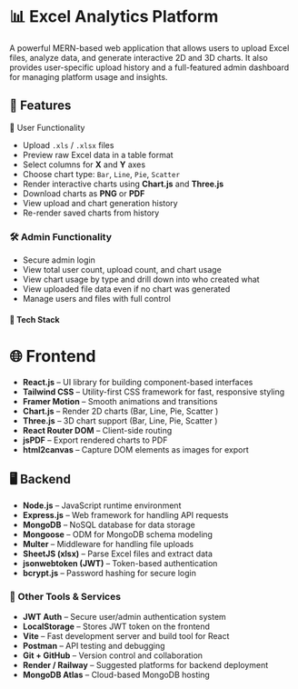 # 📊 Excel Analytics Platform

A powerful MERN-based web application that allows users to upload Excel files, 
analyze data, and generate interactive 2D and 3D charts. It also provides 
user-specific upload history and a full-featured admin dashboard for managing platform usage and insights.


## 🚀 Features

👤 User Functionality
- Upload `.xls` / `.xlsx` files
- Preview raw Excel data in a table format
- Select columns for **X** and **Y** axes
- Choose chart type: `Bar`, `Line`, `Pie`, `Scatter`
- Render interactive charts using **Chart.js** and **Three.js**
- Download charts as **PNG** or **PDF**
- View upload and chart generation history
- Re-render saved charts from history

### 🛠 Admin Functionality
- Secure admin login
- View total user count, upload count, and chart usage
- View chart usage by type and drill down into who created what
- View uploaded file data even if no chart was generated
- Manage users and files with full control


#### 🧱 Tech Stack

# 🌐 Frontend
- **React.js** – UI library for building component-based interfaces
- **Tailwind CSS** – Utility-first CSS framework for fast, responsive styling
- **Framer Motion** – Smooth animations and transitions
- **Chart.js** – Render 2D charts (Bar, Line, Pie, Scatter )
- **Three.js** – 3D chart support (Bar, Line, Pie, Scatter )
- **React Router DOM** – Client-side routing
- **jsPDF** – Export rendered charts to PDF
- **html2canvas** – Capture DOM elements as images for export

## 🖥️ Backend
- **Node.js** – JavaScript runtime environment
- **Express.js** – Web framework for handling API requests
- **MongoDB** – NoSQL database for data storage
- **Mongoose** – ODM for MongoDB schema modeling
- **Multer** – Middleware for handling file uploads
- **SheetJS (xlsx)** – Parse Excel files and extract data
- **jsonwebtoken (JWT)** – Token-based authentication
- **bcrypt.js** – Password hashing for secure login

### 🔧 Other Tools & Services
- **JWT Auth** – Secure user/admin authentication system
- **LocalStorage** – Stores JWT token on the frontend
- **Vite** – Fast development server and build tool for React
- **Postman** – API testing and debugging
- **Git + GitHub** – Version control and collaboration
- **Render / Railway** – Suggested platforms for backend deployment
- **MongoDB Atlas** – Cloud-based MongoDB hosting